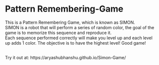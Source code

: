 # Pattern Remembering-Game

This is a Pattern Remembering Game, which is known as SIMON. <br>
SIMON is a robot that will perform a series of random color, the goal of the game is to memorize this sequence and reproduce it. <br>
Each sequence performed correctly will make you level up and each level up adds 1 color. The objective is to have the highest level! Good game! <br>

<br>
Try it out at: https://aryashubhanshu.github.io/Simon-Game/
